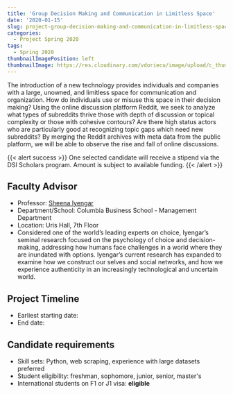 ```yaml
---
title: 'Group Decision Making and Communication in Limitless Space'
date: '2020-01-15'
slug: project-group-decision-making-and-communication-in-limitless-space
categories:
  - Project Spring 2020
tags:
  - Spring 2020
thumbnailImagePosition: left
thumbnailImage: https://res.cloudinary.com/vdoriecu/image/upload/c_thumb,w_200,g_face/v1579110178/construction_c6dqbd.png
---
```

The introduction of a new technology provides individuals and companies with a large, unowned, and limitless space for communication and organization. How do individuals use or misuse this space in their decision making? Using the online discussion platform Reddit, we seek to analyze what types of subreddits thrive those with depth of discussion or topical complexity or those with cohesive contours? Are there high status actors who are particularly good at recognizing topic gaps which need new subreddits? By merging the Reddit archives with meta data from the public platform, we will be able to observe the rise and fall of online discussions. 

<!--more-->

{{< alert success >}}
One selected candidate will receive a stipend via the DSI Scholars program. Amount is subject to available funding.
{{< /alert >}}

## Faculty Advisor
+ Professor: [Sheena Iyengar](https://www.sheenaiyengar.com)
+ Department/School: Columbia Business School - Management Department
+ Location: Uris Hall, 7th Floor
+ Considered one of the world’s leading experts on choice, Iyengar’s seminal research focused on the psychology of choice and decision-making, addressing how humans face challenges in a world where they are inundated with options. Iyengar’s current research has expanded to examine how we construct our selves and social networks, and how we experience authenticity in an increasingly technological and uncertain world. 

## Project Timeline
+ Earliest starting date: 
+ End date: 

## Candidate requirements
+ Skill sets: Python, web scraping, experience with large datasets preferred
+ Student eligibility: freshman, sophomore, junior, senior, master's
+ International students on F1 or J1 visa: **eligible**

